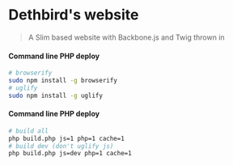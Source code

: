 # Dethbird's website
> A Slim based website with Backbone.js and Twig thrown in

#### Command line PHP deploy

```bash
# browserify
sudo npm install -g browserify
# uglify
sudo npm install -g uglify
```


#### Command line PHP deploy

```bash
# build all
php build.php js=1 php=1 cache=1
# build dev (don't uglify js)
php build.php js=dev php=1 cache=1
```
